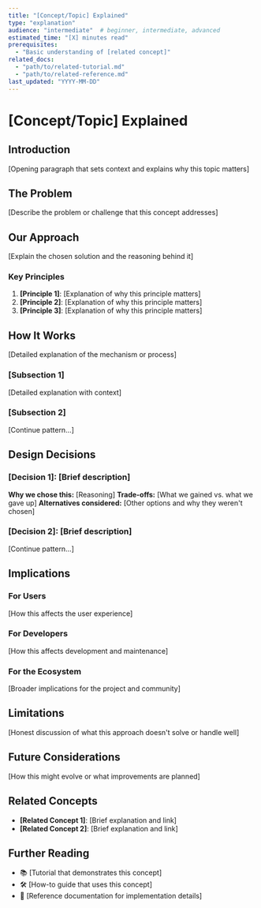 ```yaml
---
title: "[Concept/Topic] Explained"
type: "explanation"
audience: "intermediate"  # beginner, intermediate, advanced
estimated_time: "[X] minutes read"
prerequisites: 
  - "Basic understanding of [related concept]"
related_docs: 
  - "path/to/related-tutorial.md"
  - "path/to/related-reference.md"
last_updated: "YYYY-MM-DD"
---
```


# [Concept/Topic] Explained

## Introduction

[Opening paragraph that sets context and explains why this topic matters]

## The Problem

[Describe the problem or challenge that this concept addresses]

## Our Approach

[Explain the chosen solution and the reasoning behind it]

### Key Principles

1. **[Principle 1]**: [Explanation of why this principle matters]
2. **[Principle 2]**: [Explanation of why this principle matters]
3. **[Principle 3]**: [Explanation of why this principle matters]

## How It Works

[Detailed explanation of the mechanism or process]

### [Subsection 1]

[Detailed explanation with context]

### [Subsection 2]

[Continue pattern...]

## Design Decisions

### [Decision 1]: [Brief description]

**Why we chose this:** [Reasoning]
**Trade-offs:** [What we gained vs. what we gave up]
**Alternatives considered:** [Other options and why they weren't chosen]

### [Decision 2]: [Brief description]

[Continue pattern...]

## Implications

### For Users

[How this affects the user experience]

### For Developers

[How this affects development and maintenance]

### For the Ecosystem

[Broader implications for the project and community]

## Limitations

[Honest discussion of what this approach doesn't solve or handle well]

## Future Considerations

[How this might evolve or what improvements are planned]

## Related Concepts

- **[Related Concept 1]**: [Brief explanation and link]
- **[Related Concept 2]**: [Brief explanation and link]

## Further Reading

- 📚 [Tutorial that demonstrates this concept]
- 🛠️ [How-to guide that uses this concept]
- 📖 [Reference documentation for implementation details]